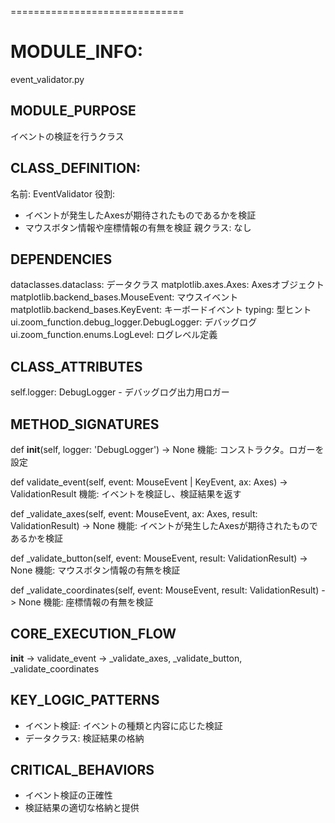 ==============================
# MODULE_INFO:
event_validator.py

## MODULE_PURPOSE
イベントの検証を行うクラス

## CLASS_DEFINITION:
名前: EventValidator
役割:
- イベントが発生したAxesが期待されたものであるかを検証
- マウスボタン情報や座標情報の有無を検証
親クラス: なし

## DEPENDENCIES
dataclasses.dataclass: データクラス
matplotlib.axes.Axes: Axesオブジェクト
matplotlib.backend_bases.MouseEvent: マウスイベント
matplotlib.backend_bases.KeyEvent: キーボードイベント
typing: 型ヒント
ui.zoom_function.debug_logger.DebugLogger: デバッグログ
ui.zoom_function.enums.LogLevel: ログレベル定義

## CLASS_ATTRIBUTES
self.logger: DebugLogger - デバッグログ出力用ロガー

## METHOD_SIGNATURES
def __init__(self, logger: 'DebugLogger') -> None
機能: コンストラクタ。ロガーを設定

def validate_event(self, event: MouseEvent | KeyEvent, ax: Axes) -> ValidationResult
機能: イベントを検証し、検証結果を返す

def _validate_axes(self, event: MouseEvent, ax: Axes, result: ValidationResult) -> None
機能: イベントが発生したAxesが期待されたものであるかを検証

def _validate_button(self, event: MouseEvent, result: ValidationResult) -> None
機能: マウスボタン情報の有無を検証

def _validate_coordinates(self, event: MouseEvent, result: ValidationResult) -> None
機能: 座標情報の有無を検証

## CORE_EXECUTION_FLOW
__init__ -> validate_event -> _validate_axes, _validate_button, _validate_coordinates

## KEY_LOGIC_PATTERNS
- イベント検証: イベントの種類と内容に応じた検証
- データクラス: 検証結果の格納

## CRITICAL_BEHAVIORS
- イベント検証の正確性
- 検証結果の適切な格納と提供
